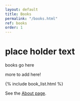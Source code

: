 ```yaml
---
layout: default
title: Books
permalink: "/books.html"
ref: books
order: 1
---
```


# place holder text
books go here 

more to add here!

{% include book_list.html %}

See the [About page](about).

